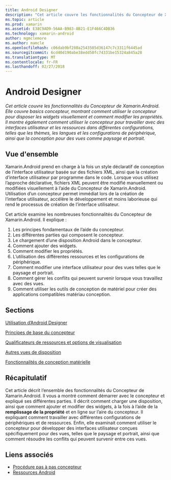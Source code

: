 ```yaml
---
title: Android Designer
description: "Cet article couvre les fonctionnalités du Concepteur de Xamarin.Android. Elle couvre basics concepteur, montrant comment utiliser le concepteur pour disposer les widgets visuellement et comment modifier les propriétés. Il montre également comment utiliser le concepteur pour travailler avec des interfaces utilisateur et les ressources dans différentes configurations, telles que les thèmes, les langues et les configurations de périphérique, ainsi que la conception pour des vues comme paysage et portrait."
ms.topic: article
ms.prod: xamarin
ms.assetid: E38C9AD9-56AA-B983-8B21-E1F466C4DB36
ms.technology: xamarin-android
author: mgmclemore
ms.author: mamcle
ms.openlocfilehash: c06dab9bf280a2543585d36147c7c3311f6445ad
ms.sourcegitcommit: 6cd40d190abe38edd50fc74331be15324a845a28
ms.translationtype: MT
ms.contentlocale: fr-FR
ms.lasthandoff: 02/27/2018
---
```

# <a name="android-designer"></a>Android Designer

_Cet article couvre les fonctionnalités du Concepteur de Xamarin.Android. Elle couvre basics concepteur, montrant comment utiliser le concepteur pour disposer les widgets visuellement et comment modifier les propriétés. Il montre également comment utiliser le concepteur pour travailler avec des interfaces utilisateur et les ressources dans différentes configurations, telles que les thèmes, les langues et les configurations de périphérique, ainsi que la conception pour des vues comme paysage et portrait._

<a name="Overview" />

## <a name="overview"></a>Vue d'ensemble

Xamarin.Android prend en charge à la fois un style déclaratif de conception de l’interface utilisateur basée sur des fichiers XML, ainsi que la création d’interface utilisateur par programme dans le code.
Lorsque vous utilisez l’approche déclarative, fichiers XML peuvent être modifié manuellement ou modifiées visuellement à l’aide du Concepteur de Xamarin.Android. Utilisation d’un concepteur permet immédiat lors de la création de l’interface utilisateur, accélère le développement et moins laborieuse qui rend le processus de création de l’interface utilisateur.

Cet article examine les nombreuses fonctionnalités du Concepteur de Xamarin.Android. Il explique :

1.  Les principes fondamentaux de l’aide du concepteur.
2.  Les différentes parties qui composent le concepteur.
3.  Le chargement d’une disposition Android dans le concepteur.
4.  Comment ajouter des widgets.
5.  Comment modifier les propriétés.
6.  L’utilisation des différentes ressources et les configurations de périphérique.
7.  Comment modifier une interface utilisateur pour des vues telles que le paysage et portrait. 
8.  Comment gérer les conflits qui peuvent survenir lorsque vous travaillez avec des vues. 
9.  Comment utiliser les outils de conception de matériel pour créer des applications compatibles matériau conception.


<a name="Sections" />

## <a name="sections"></a>Sections

 [Utilisation d’Android Designer](~/android/user-interface/android-designer/designer-walkthrough.md)

 [Principes de base du concepteur](~/android/user-interface/android-designer/designer-basics.md)

 [Qualificateurs de ressources et options de visualisation](~/android/user-interface/android-designer/resource-qualifiers.md)

 [Autres vues de disposition](~/android/user-interface/android-designer/alternative-layout-views.md)

 [Fonctionnalités de conception matérielle](~/android/user-interface/android-designer/material-design-features.md)


<a name="Summary" />

## <a name="summary"></a>Récapitulatif

Cet article décrit l’ensemble des fonctionnalités du Concepteur de Xamarin.Android. Il vous a montré comment démarrer avec le concepteur et expliqué ses différentes parties. Il décrit comment charger une disposition, ainsi que comment ajouter et modifier des widgets, à la fois à l’aide de la **remplissage de la propriété** et en ligne sur l’aire du concepteur. Il expliquant comment travailler avec différentes configurations de périphériques et de ressources. Enfin, elle examinait comment utiliser le concepteur pour développer des interfaces utilisateur conçues spécifiquement pour des vues, telles que le paysage et portrait, ainsi que comment résoudre les conflits qui peuvent survenir entre ces vues. 



## <a name="related-links"></a>Liens associés

- [Procédure pas à pas concepteur](~/android/user-interface/android-designer/designer-walkthrough.md)
- [Ressources Android](~/android/app-fundamentals/resources-in-android/index.md)
